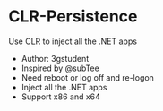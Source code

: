 # CLR-Persistence
Use CLR to inject all the .NET apps

- Author: 3gstudent
- Inspired by @subTee
- Need reboot or log off and re-logon
- Inject all the .NET apps
- Support x86 and x64
